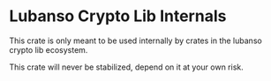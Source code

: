 Lubanso Crypto Lib Internals
======================

This crate is only meant to be used internally by crates in the
lubanso crypto lib ecosystem.

This crate will never be stabilized, depend on it at your own risk.

